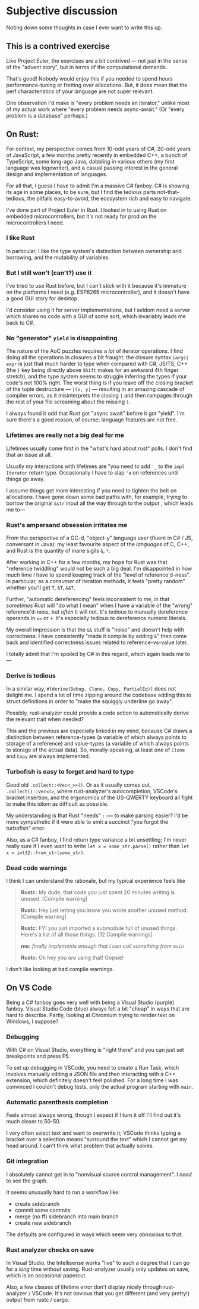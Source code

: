 # Subjective discussion

Noting down some thoughts in case I ever want to write this up.

## This is a contrived exercise

Like Project Euler, the exercises are a bit contrived — not just in the sense of the "advent story", but in terms of the computational demands.

That's good! Nobody would enjoy this if you needed to spend hours performance-tuning or fretting over allocations. But, it does mean that the perf characteristics of your language are not super relevant.

One observation I'd make is "every problem needs an iterator," unlike most of my actual work where "every problem needs async-await." (Or "every problem is a database" perhaps.)

## On Rust:

For context, my perspective comes from 10-odd years of C#, 20-odd years of JavaScript, a few months pretty recently in embedded C++, a bunch of TypeScript, some long-ago Java, dabbling in various others (my first language was logowriter), and a casual passing interest in the general design and implementation of languages.

For all that, I guess I have to admit I'm a massive C# fanboy. C# is showing its age in some places, to be sure, but I find the tedious parts not-that-tedious, the pitfalls easy-to-avoid, the ecosystem rich and easy to navigate.

I've done part of Project Euler in Rust. I looked in to using Rust on embedded microcontrollers, but it's not ready for prod on the microcontrollers I need.

### I like Rust

In particular, I like the type system's distinction between ownership and borrowing, and the mutability of variables.

### But I still won't (can't?) use it

I've tried to use Rust before, but I can't stick with it because it's immature on the platforms I need (e.g. ESP8266 microcontroller), and it doesn't have a good GUI story for desktop.

I'd consider using it for server implementations, but I seldom need a server which shares no code with a GUI of some sort, which invariably leads me back to C#.

### No "generator" `yield` is disappointing

The nature of the AoC puzzles requires a *lot* of iterator operations. I find doing all the operations in closures a bit fraught: the closure syntax `|args| expr` is just that much harder to type when compared with C#, JS/TS, C++ (the `|` key being directly above `Shift` makes for an awkward 4th finger stretch), and the type system seems to struggle inferring the types if your code's not 100% right. The worst thing is if you leave off the closing bracket of the tuple destructure — `|(x, y|` — resulting in an amazing cascade of compiler errors, as it misinterprets the closing `|` and then rampages through the rest of your file screaming about the missing `)`.

I always found it odd that Rust got "async await" before it got "yield". I'm sure there's a good reason, of course; language features are not free.

### Lifetimes are really not a big deal for me

Lifetimes usually come first in the "what's hard about rust" polls. I don't find that an issue at all.

Usually my interactions with lifetimes are "you need to add `'_` to the `impl Iterator` return type. Occasionally I have to slap `'a` on references until things go away.

I assume things get more interesting if you need to tighten the belt on allocations. I have gone down some bad paths with, for example, trying to borrow the original `&str` input all the way through to the output , which leads me to—

### Rust's ampersand obsession irritates me

From the perspective of a GC-d, "object-y" language user (fluent in C# / JS, conversant in Java): my least favourite aspect of the _languages_ of C, C++, and Rust is the quantity of inane sigils `&`, `*`.

After working in C++ for a few months, my hope for Rust was that "reference twiddling" would not be such a big deal. I'm disappointed in how much time I have to spend keeping track of the "level of reference'd-ness". In particular, as a _consumer_ of iteration methods, it feels "pretty random" whether you'll get `T`, `&T`, `&&T`.

Further, "automatic dereferencing" feels inconsistent to me, in that _sometimes_ Rust will "do what I mean" when I have a variable of the "wrong" reference'd-ness, but _often_ it will not. It's tedious to manually dereference operands in `==` or `+`. It's especially tedious to dereference numeric literals.

My overall impression is that the `&&` stuff is "noise" and doesn't help with correctness. I have consistently "made it compile by adding `&`" then come back and identified correctness issues related to reference-vs-value later.

I totally admit that I'm spoiled by C# in this regard, which again leads me to—

### Derive is tedious

In a similar way, `#[derive(Debug, Clone, Copy, PartialEq)]` does not delight me. I spend a lot of time zipping around the codebase adding this to struct definitions in order to "make the squiggly underline go away".

Possibly, rust-analyzer could provide a code action to automatically derive the relevant trait when needed?

This and the previous are especially linked in my mind, because C# draws a distinction between reference-types (a variable of which always points to storage of a reference) and value-types (a variable of which always points to storage of the actual data). So, morally-speaking, at least one of `Clone` and `Copy` are always implemented.

### Turbofish is easy to forget and hard to type

Good old `.collect::<Vec<_>>()`. Or as it usually comes out, `.collect()::Vec<(>`, where rust-analyzer's autocompletion, VSCode's bracket insertion, and the ergonomics of the US-QWERTY keyboard all fight to make this idiom as difficult as possible.

My understanding is that Rust "needs" `::<>` to make parsing easier? I'd be more sympathetic if it were able to emit a succinct "you forgot the turbofish" error.

Also, as a C# fanboy, I find return type variance a bit unsettling; I'm never really sure if I even _want_ to write `let x = some_str.parse()` rather than `let x = int32::from_str(some_str)`.

### Dead code warnings

I think I can understand the rationale, but my typical experience feels like

> **Rustc:** My dude, that code you just spent 20 minutes writing is unused. [Compile warning]
>
> **Rustc:** Hey just letting you know you wrote another unused method. [Compile warning]
>
> **Rustc:** FYI you just imported a submodule full of unused things. Here's a list of all those things. [12 Compile warnings]
>
> **me:** *finally implements enough that I can call something from `main`*
>
> **Rustc:** Oh hey you *are* using that! Oopsie!

I don't like looking at bad compile warnings.

## On VS Code

Being a C# fanboy goes very well with being a Visual Studio (purple) fanboy. Visual Studio Code (blue) always felt a bit "cheap" in ways that are hard to describe. Partly, looking at Chromium trying to render text on Windows, I suppose?

### Debugging

With C# on Visual Studio, everything is "right there" and you can just set breakpoints and press F5.

To set up debugging in VSCode, you need to create a Run Task, which involves manually editing a JSON file and then interacting with a C++ extension, which definitely doesn't feel polished. For a long time I was convinced I couldn't debug tests, only the actual program starting with `main`.

### Automatic parenthesis completion

Feels almost always wrong, though I expect if I turn it off I'll find out it's much closer to 50-50.

I very often select text and want to overwrite it; VSCode thinks typing a bracket over a selection means "surround the text" which I cannot get my head around. I can't think what problem that actually solves.

### Git integration

I absolutely cannot get in to "nonvisual source control management". I *need* to see the graph.

It seems unusually hard to run a workflow like:

- create sidebranch
- commit some commits
- merge (no ff) sidebranch into main branch
- create new sidebranch

The defaults are configured in ways which seem very obnoxious to that.

### Rust analyzer checks on save

In Visual Studio, the Intellisense works "live" to such a degree that I can go for a _long_ time without saving. Rust-analyzer usually only updates on save, which is an occasional papercut.

Also, a few classes of lifetime error don't display nicely through rust-analyzer / VSCode. It's not obvious that you get different (and very pretty!) output from rustc / cargo.